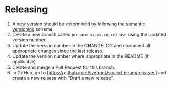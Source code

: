# Releasing

1. A new version should be determined by following the [semantic versioning](https://semver.org/) scheme.
1. Create a new branch called `prepare-xx.xx.xx-release` using the updated version number.
1. Update the version number in the CHANGELOG and document all appropriate changes since the last release.
1. Update the version number where appropriate in the README (if applicable).
1. Create and merge a Pull Request for this branch.
1. In GitHub, go to [https://github.com/livefront/sealed-enum/releases] and create a new release with "Draft a new release".
